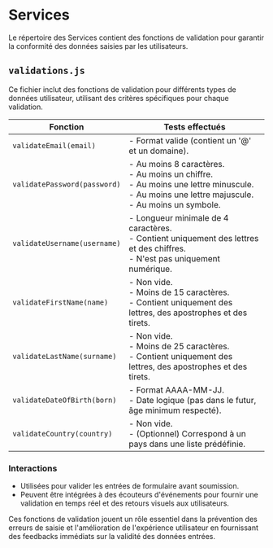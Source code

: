 # Services

Le répertoire des Services contient des fonctions de validation pour garantir la conformité des données saisies par les utilisateurs.

## `validations.js`

Ce fichier inclut des fonctions de validation pour différents types de données utilisateur, utilisant des critères spécifiques pour chaque validation.

| Fonction                        | Tests effectués                                                                                   |
|---------------------------------|---------------------------------------------------------------------------------------------------|
| `validateEmail(email)`          | - Format valide (contient un '@' et un domaine).                                                  |
| `validatePassword(password)`    | - Au moins 8 caractères.<br>- Au moins un chiffre.<br>- Au moins une lettre minuscule.<br>- Au moins une lettre majuscule.<br>- Au moins un symbole. |
| `validateUsername(username)`    | - Longueur minimale de 4 caractères.<br>- Contient uniquement des lettres et des chiffres.<br>- N'est pas uniquement numérique. |
| `validateFirstName(name)`       | - Non vide.<br>- Moins de 15 caractères.<br>- Contient uniquement des lettres, des apostrophes et des tirets. |
| `validateLastName(surname)`     | - Non vide.<br>- Moins de 25 caractères.<br>- Contient uniquement des lettres, des apostrophes et des tirets. |
| `validateDateOfBirth(born)`     | - Format AAAA-MM-JJ.<br>- Date logique (pas dans le futur, âge minimum respecté).                  |
| `validateCountry(country)`      | - Non vide.<br>- (Optionnel) Correspond à un pays dans une liste prédéfinie.                      |

### Interactions

- Utilisées pour valider les entrées de formulaire avant soumission.
- Peuvent être intégrées à des écouteurs d'événements pour fournir une validation en temps réel et des retours visuels aux utilisateurs.

Ces fonctions de validation jouent un rôle essentiel dans la prévention des erreurs de saisie et l'amélioration de l'expérience utilisateur en fournissant des feedbacks immédiats sur la validité des données entrées.